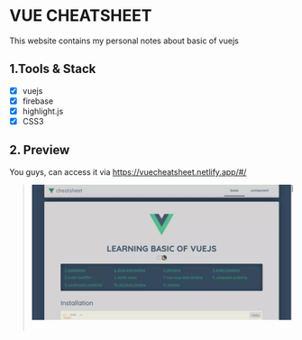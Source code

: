 # VUE CHEATSHEET
This website contains my personal notes about basic of vuejs

## 1.Tools & Stack
- [x] vuejs
- [x] firebase
- [x] highlight.js
- [x] CSS3

## 2. Preview
You guys, can access it via <a href="https://vuecheatsheet.netlify.app/#/">https://vuecheatsheet.netlify.app/#/</a>

> <img src="asset/media/preview.webp" width="860px" /><br><br>